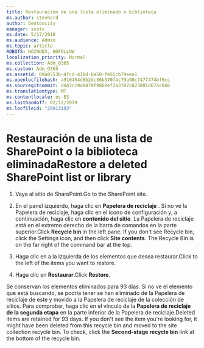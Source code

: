 ```yaml
---
title: Restauración de una lista eliminado o biblioteca
ms.author: stevhord
author: bentoncity
manager: scotv
ms.date: 5/17/2018
ms.audience: Admin
ms.topic: article
ROBOTS: NOINDEX, NOFOLLOW
localization_priority: Normal
ms.collection: Adm_O365
ms.custom: Adm_O365
ms.assetid: 09a0553b-4fcd-410d-ba50-fe55cb79eea1
ms.openlocfilehash: a910454d8b2dc36b370f4c79a98c7477474bf9cc
ms.sourcegitcommit: dd43cc0a9470f98b8ef2a3787c823801d674c666
ms.translationtype: MT
ms.contentlocale: es-ES
ms.lasthandoff: 02/12/2019
ms.locfileid: "29913193"
---
```

# <a name="restore-a-deleted-sharepoint-list-or-library"></a><span data-ttu-id="10963-102">Restauración de una lista de SharePoint o la biblioteca eliminada</span><span class="sxs-lookup"><span data-stu-id="10963-102">Restore a deleted SharePoint list or library</span></span>

1. <span data-ttu-id="10963-103">Vaya al sitio de SharePoint.</span><span class="sxs-lookup"><span data-stu-id="10963-103">Go to the SharePoint site.</span></span>
    
2. <span data-ttu-id="10963-p101">En el panel izquierdo, haga clic en **Papelera de reciclaje** . Si no ve la Papelera de reciclaje, haga clic en el icono de configuración y, a continuación, haga clic en **contenido del sitio**. La Papelera de reciclaje está en el extremo derecho de la barra de comandos en la parte superior.</span><span class="sxs-lookup"><span data-stu-id="10963-p101">Click **Recycle bin** in the left pane. If you don't see Recycle bin, click the Settings icon, and then click **Site contents**. The Recycle Bin is on the far right of the command bar at the top.</span></span>
    
3. <span data-ttu-id="10963-107">Haga clic en a la izquierda de los elementos que desea restaurar.</span><span class="sxs-lookup"><span data-stu-id="10963-107">Click to the left of the items you want to restore.</span></span>
    
4. <span data-ttu-id="10963-108">Haga clic en **Restaurar**.</span><span class="sxs-lookup"><span data-stu-id="10963-108">Click **Restore**.</span></span>
    
<span data-ttu-id="10963-p102">Se conservan los elementos eliminados para 93 días. Si no ve el elemento que está buscando, se podría tener se han eliminado de la Papelera de reciclaje de este y movido a la Papelera de reciclaje de la colección de sitios. Para comprobar, haga clic en el vínculo de la **Papelera de reciclaje de la segunda etapa** en la parte inferior de la Papelera de reciclaje.</span><span class="sxs-lookup"><span data-stu-id="10963-p102">Deleted items are retained for 93 days. If you don't see the item you're looking for, it might have been deleted from this recycle bin and moved to the site collection recycle bin. To check, click the **Second-stage recycle bin** link at the bottom of the recycle bin.</span></span> 
  


